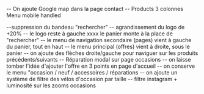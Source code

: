 -- On ajoute Google map dans la page contact
-- Products 3 colonnes
Menu mobile handled

--suppression du bandeau "rechercher"
-- agrandissement du logo de +20%
-- le logo reste à gauche
xxxx  le panier monte à la place de "rechercher"
-- le menu de navigation secondaire (pages) vient à gauche du panier, tout en haut
-- le menu principal (offres) vient à droite, sous le panier
-- on ajoute des flèches droite/gauche pour naviguer sur les produits précédents/suivants
-- Réparation modal sur page occasions
-- on laisse tomber l'idée d'ajouter l'offre en 3 points en page d'accueil
-- on conserve le menu "occasion / neuf / accessoires / réparations
-- on ajoute un système de filtre des vélos d'occasion par taille
-- filtre instagram + luminosité sur les zooms occasions

